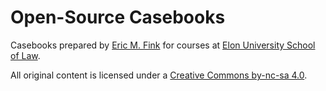 # Open-Source Casebooks

Casebooks prepared by [Eric M. Fink](https://www.emfink.net/ElonLaw/) for courses at [Elon University School of Law](https://www.elon.edu/u/law/).

All original content is licensed under a [Creative Commons by-nc-sa 4.0](https://creativecommons.org/licenses/by-nc-sa/4.0/). 


